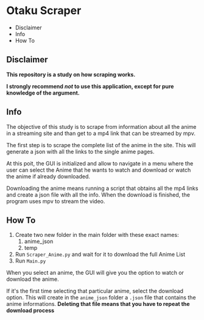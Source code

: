# Otaku Scraper

- Disclaimer
- Info
- How To

## Disclaimer

**This repository is a study on how scraping works.**

**I strongly recommend _not_ to use this application, except for pure knowledge of the argument.** 

## Info

The objective of this study is to scrape from information about all the anime in a streaming site and than get to a mp4 link that can be streamed by mpv.

The first step is to scrape the complete list of the anime in the site. This will generate a json with all the links to the single anime pages.

At this poit, the GUI is initialized and allow to navigate in a menu where the user can select the Anime that he wants to watch and download or watch the anime if already downloaded.

Downloading the anime means running a script that obtains all the mp4 links and create a json file with all the info. When the download is finished, the program uses mpv to stream the video. 

## How To

1. Create two new folder in the main folder with these exact names:
	1. anime_json
	2. temp
2. Run `Scraper_Anime.py` and wait for it to download the full Anime List
3. Run `Main.py`

When you select an anime, the GUI will give you the option to watch or download the anime.

If it's the first time selecting that particular anime, select the download option. This will create in the `anime_json` folder a `.json` file that contains the anime informations. **Deleting that file means that you have to repeat the download process** 
